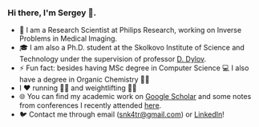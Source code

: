 ### Hi there, I'm Sergey 👋.  

- 🔭 I am a Research Scientist at Philips Research, working on Inverse Problems in Medical Imaging.
- 🎓 I am also a Ph.D. student at the Skolkovo Institute of Science and Technology under the supervision of professor [D. Dylov](https://scholar.google.com/citations?user=mhhvib8AAAAJ&hl=en). 
- ⚡ Fun fact: besides having MSc degree in Computer Science 💻 I also have a degree in Organic Chemistry 👨‍🔬
- I ❤️ running 🏃‍♂️ and weightlifting 🏋️‍♂️
- 🌐 You can find my academic work on [Google Scholar](https://scholar.google.com/citations?hl=en&view_op=list_works&gmla=AJsN-F7HU3CreOJHe4yUSyQRLbI4i1UM8YkMM3hLNm9xP3vvz1REOQV_2CulgRsoEbkOMX24QH9hSO7xEI8mSK2ilaXuz3TJ5g&user=765_fJYAAAAJ) and some notes from conferences I recently attended [here](https://github.com/snk4tr/conference-notes).
- 🐦 Contact me through email (snk4tr@gmail.com) or [LinkedIn](https://www.linkedin.com/in/sergey-kastryulin/)! 
